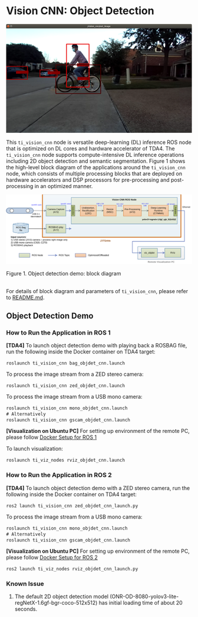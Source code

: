 Vision CNN: Object Detection
============================

![](docs/objdet_rviz.png)
<br />

This `ti_vision_cnn` node is versatile deep-learning (DL) inference ROS node that is optimized on DL cores and hardware accelerator of TDA4. The `ti_vision_cnn` node supports compute-intensive DL inference operations including 2D object detection and semantic segmentation. Figure 1 shows the high-level block diagram of the applications around the `ti_vision_cnn` node, which consists of multiple processing blocks that are deployed on hardware accelerators and DSP processors for pre-processing and post-processing in an optimized manner.

![](docs/objdet_demo_block_diagram.svg)
<figcaption>Figure 1. Object detection demo: block diagram</figcaption>
<br />

For details of block diagram and parameters of `ti_vision_cnn`, please refer to [README.md](./README.md).

## Object Detection Demo

### How to Run the Application in ROS 1

**[TDA4]** To launch object detection demo with playing back a ROSBAG file, run the following inside the Docker container on TDA4 target:
```
roslaunch ti_vision_cnn bag_objdet_cnn.launch
```
To process the image stream from a ZED stereo camera:
```
roslaunch ti_vision_cnn zed_objdet_cnn.launch
```
To process the image stream from a USB mono camera:
```
roslaunch ti_vision_cnn mono_objdet_cnn.launch
# Alternatively
roslaunch ti_vision_cnn gscam_objdet_cnn.launch
```

**[Visualization on Ubuntu PC]** For setting up environment of the remote PC, please follow [Docker Setup for ROS 1](../../../docker/setting_docker_ros1.md)

To launch visualization:
```
roslaunch ti_viz_nodes rviz_objdet_cnn.launch
```
### How to Run the Application in ROS 2

**[TDA4]** To launch object detection demo with a ZED stereo camera, run the following inside the Docker container on TDA4 target:
```
ros2 launch ti_vision_cnn zed_objdet_cnn_launch.py
```
To process the image stream from a USB mono camera:
```
roslaunch ti_vision_cnn mono_objdet_cnn.launch
# Alternatively
roslaunch ti_vision_cnn gscam_objdet_cnn.launch
```
<!-- To launch object detection demo with playing back a ROSBAG file, run the following inside the Docker container on TDA4 target:
```
ros2 launch ti_vision_cnn bag_objdet_cnn_launch.py
``` -->

**[Visualization on Ubuntu PC]** For setting up environment of the remote PC, please follow [Docker Setup for ROS 2](../../../docker/setting_docker_ros2.md)

```
ros2 launch ti_viz_nodes rviz_objdet_cnn_launch.py
```
### Known Issue

1. The default 2D object detection model (ONR-OD-8080-yolov3-lite-regNetX-1.6gf-bgr-coco-512x512) has initial loading time of about 20 seconds.